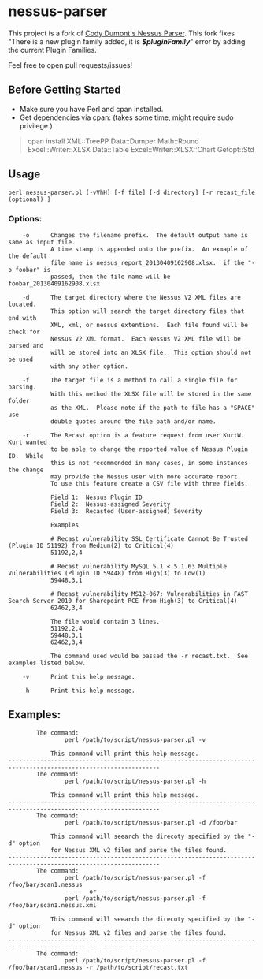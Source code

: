 # nessus-parser
This project is a fork of [Cody Dumont's Nessus Parser](http://www.melcara.com/archives/253). This fork fixes "There is a new plugin family added, it is **_$pluginFamily_**" error by adding the current Plugin Families.  

Feel free to open pull requests/issues!  


## Before Getting Started
- Make sure you have Perl and cpan installed. 
- Get dependencies via cpan:  (takes some time, might require sudo privilege.)
>cpan install XML::TreePP Data::Dumper Math::Round Excel::Writer::XLSX Data::Table Excel::Writer::XLSX::Chart Getopt::Std

## Usage

 `perl nessus-parser.pl [-vVhH] [-f file] [-d directory] [-r recast_file (optional) ]`


### Options:
```
    -o      Changes the filename prefix.  The default output name is same as input file.
            A time stamp is appended onto the prefix.  An exmaple of the default
            file name is nessus_report_20130409162908.xlsx.  if the "-o foobar" is
            passed, then the file name will be foobar_20130409162908.xlsx
    
    -d      The target directory where the Nessus V2 XML files are located.
            This option will search the target directory files that end with
            XML, xml, or nessus extentions.  Each file found will be check for
            Nessus V2 XML format.  Each Nessus V2 XML file will be parsed and
            will be stored into an XLSX file.  This option should not be used
            with any other option.

    -f      The target file is a method to call a single file for parsing.
            With this method the XLSX file will be stored in the same folder
            as the XML.  Please note if the path to file has a "SPACE" use
            double quotes around the file path and/or name.

    -r      The Recast option is a feature request from user KurtW.  Kurt wanted
            to be able to change the reported value of Nessus Plugin ID.  While
            this is not recommended in many cases, in some instances the change
            may provide the Nessus user with more accurate report.
            To use this feature create a CSV file with three fields.
            
            Field 1:  Nessus Plugin ID
            Field 2:  Nessus-assigned Severity
            Field 3:  Recasted (User-assigned) Severity
            
            Examples
            
            # Recast vulnerability SSL Certificate Cannot Be Trusted (Plugin ID 51192) from Medium(2) to Critical(4)
            51192,2,4
            
            # Recast vulnerability MySQL 5.1 < 5.1.63 Multiple Vulnerabilities (Plugin ID 59448) from High(3) to Low(1)
            59448,3,1
            
            # Recast vulnerability MS12-067: Vulnerabilities in FAST Search Server 2010 for Sharepoint RCE from High(3) to Critical(4)
            62462,3,4
            
            The file would contain 3 lines.
            51192,2,4
            59448,3,1
            62462,3,4
            
            The command used would be passed the -r recast.txt.  See examples listed below.

    -v      Print this help message.

    -h      Print this help message.
```    


## Examples:

```
        The command:
                perl /path/to/script/nessus-parser.pl -v
            
            This command will print this help message.
-----------------------------------------------------------------------------------------------------------------
        The command:
                perl /path/to/script/nessus-parser.pl -h
            
            This command will print this help message.
-----------------------------------------------------------------------------------------------------------------
        The command:
                perl /path/to/script/nessus-parser.pl -d /foo/bar
            
            This command will seearch the direcoty specified by the "-d" option
            for Nessus XML v2 files and parse the files found.
-----------------------------------------------------------------------------------------------------------------
        The command:
                perl /path/to/script/nessus-parser.pl -f /foo/bar/scan1.nessus
                -----  or -----
                perl /path/to/script/nessus-parser.pl -f /foo/bar/scan1.nessus.xml
            
            This command will seearch the direcoty specified by the "-d" option
            for Nessus XML v2 files and parse the files found.
-----------------------------------------------------------------------------------------------------------------
        The command:
                perl /path/to/script/nessus-parser.pl -f /foo/bar/scan1.nessus -r /path/to/script/recast.txt
```

